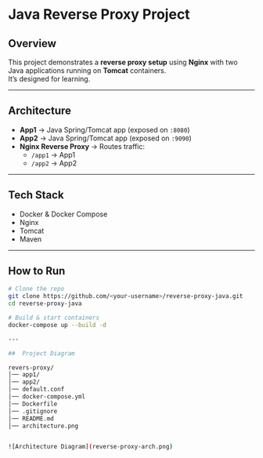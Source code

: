 #  Java Reverse Proxy Project

##  Overview
This project demonstrates a **reverse proxy setup** using **Nginx** with two Java applications running on **Tomcat** containers.  
It’s designed for learning.

---

##  Architecture
- **App1** → Java Spring/Tomcat app (exposed on `:8080`)  
- **App2** → Java Spring/Tomcat app (exposed on `:9090`)  
- **Nginx Reverse Proxy** → Routes traffic:
  - `/app1` → App1
  - `/app2` → App2

---

##  Tech Stack
- Docker & Docker Compose 
- Nginx
- Tomcat
- Maven

---

##  How to Run
```bash
# Clone the repo
git clone https://github.com/<your-username>/reverse-proxy-java.git
cd reverse-proxy-java

# Build & start containers
docker-compose up --build -d

---

##  Project Diagram

revers-proxy/
│── app1/
│── app2/
│── default.conf
│── docker-compose.yml
│── Dockerfile
│── .gitignore
│── README.md
│── architecture.png


![Architecture Diagram](reverse-proxy-arch.png)


